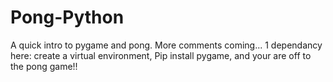 # Pong-Python
A quick intro to pygame and pong. More comments coming...
1 dependancy here: create a virtual environment, Pip install pygame, and your are off to the pong game!!
